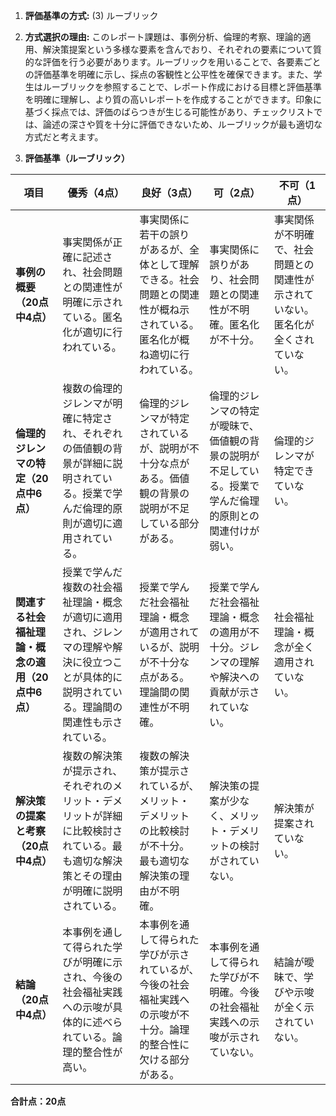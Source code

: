 1. **評価基準の方式:** (3) ルーブリック

2. **方式選択の理由:** このレポート課題は、事例分析、倫理的考察、理論的適用、解決策提案という多様な要素を含んでおり、それぞれの要素について質的な評価を行う必要があります。ルーブリックを用いることで、各要素ごとの評価基準を明確に示し、採点の客観性と公平性を確保できます。また、学生はルーブリックを参照することで、レポート作成における目標と評価基準を明確に理解し、より質の高いレポートを作成することができます。印象に基づく採点では、評価のばらつきが生じる可能性があり、チェックリストでは、論述の深さや質を十分に評価できないため、ルーブリックが最も適切な方式だと考えます。


3. **評価基準（ルーブリック）**

| 項目 | 優秀（4点） | 良好（3点） | 可（2点） | 不可（1点） |
|---|---|---|---|---|
| **事例の概要（20点中4点）** | 事実関係が正確に記述され、社会問題との関連性が明確に示されている。匿名化が適切に行われている。 | 事実関係に若干の誤りがあるが、全体として理解できる。社会問題との関連性が概ね示されている。匿名化が概ね適切に行われている。 | 事実関係に誤りがあり、社会問題との関連性が不明確。匿名化が不十分。 | 事実関係が不明確で、社会問題との関連性が示されていない。匿名化が全くされていない。 |
| **倫理的ジレンマの特定（20点中6点）** | 複数の倫理的ジレンマが明確に特定され、それぞれの価値観の背景が詳細に説明されている。授業で学んだ倫理的原則が適切に適用されている。 | 倫理的ジレンマが特定されているが、説明が不十分な点がある。価値観の背景の説明が不足している部分がある。 | 倫理的ジレンマの特定が曖昧で、価値観の背景の説明が不足している。授業で学んだ倫理的原則との関連付けが弱い。 | 倫理的ジレンマが特定できていない。 |
| **関連する社会福祉理論・概念の適用（20点中6点）** | 授業で学んだ複数の社会福祉理論・概念が適切に適用され、ジレンマの理解や解決に役立つことが具体的に説明されている。理論間の関連性も示されている。 | 授業で学んだ社会福祉理論・概念が適用されているが、説明が不十分な点がある。理論間の関連性が不明確。 | 授業で学んだ社会福祉理論・概念の適用が不十分。ジレンマの理解や解決への貢献が示されていない。 | 社会福祉理論・概念が全く適用されていない。 |
| **解決策の提案と考察（20点中4点）** | 複数の解決策が提示され、それぞれのメリット・デメリットが詳細に比較検討されている。最も適切な解決策とその理由が明確に説明されている。 | 複数の解決策が提示されているが、メリット・デメリットの比較検討が不十分。最も適切な解決策の理由が不明確。 | 解決策の提案が少なく、メリット・デメリットの検討がされていない。 | 解決策が提案されていない。 |
| **結論（20点中4点）** | 本事例を通して得られた学びが明確に示され、今後の社会福祉実践への示唆が具体的に述べられている。論理的整合性が高い。 | 本事例を通して得られた学びが示されているが、今後の社会福祉実践への示唆が不十分。論理的整合性に欠ける部分がある。 | 本事例を通して得られた学びが不明確。今後の社会福祉実践への示唆が示されていない。 | 結論が曖昧で、学びや示唆が全く示されていない。 |


**合計点：20点**
